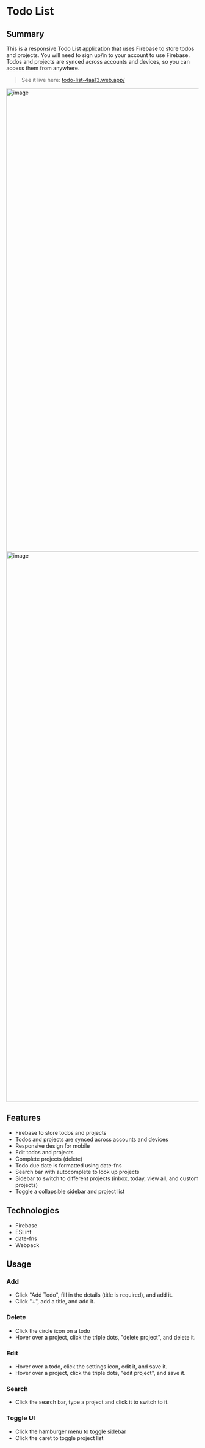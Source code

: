 # Todo List

## Summary
This is a responsive Todo List application that uses Firebase to store todos and projects. You will need to sign up/in to your account to use Firebase. Todos and projects are synced across accounts and devices, so you can access them from anywhere.

> See it live here: [todo-list-4aa13.web.app/
](https://todo-list-4aa13.web.app/)

<img width="1209" alt="image" src="https://user-images.githubusercontent.com/95330865/226138770-eb1efd4b-33ab-4415-b97e-3d08f6a162fd.png">
<img width="1437" alt="image" src="https://user-images.githubusercontent.com/95330865/226140033-67b97ef4-ccaf-447e-9d37-dc9023096ff5.png">

## Features
- Firebase to store todos and projects
- Todos and projects are synced across accounts and devices
- Responsive design for mobile
- Edit todos and projects
- Complete projects (delete)
- Todo due date is formatted using date-fns
- Search bar with autocomplete to look up projects
- Sidebar to switch to different projects (inbox, today, view all, and custom projects)
- Toggle a collapsible sidebar and project list

## Technologies
- Firebase
- ESLint
- date-fns
- Webpack

## Usage

### Add
- Click "Add Todo", fill in the details (title is required), and add it.
- Click "+", add a title, and add it.

### Delete
- Click the circle icon on a todo
- Hover over a project, click the triple dots, "delete project", and delete it.

### Edit
- Hover over a todo, click the settings icon, edit it, and save it.
- Hover over a project, click the triple dots, "edit project", and save it.

### Search
- Click the search bar, type a project and click it to switch to it.

### Toggle UI
- Click the hamburger menu to toggle sidebar
- Click the caret to toggle project list



